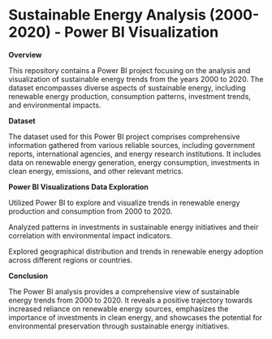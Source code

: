 # Sustainable Energy Analysis (2000-2020) - Power BI Visualization

**Overview**

This repository contains a Power BI project focusing on the analysis and visualization of sustainable energy trends from the years 2000 to 2020. The dataset encompasses diverse aspects of sustainable energy, including renewable energy production, consumption patterns, investment trends, and environmental impacts.

**Dataset**

The dataset used for this Power BI project comprises comprehensive information gathered from various reliable sources, including government reports, international agencies, and energy research institutions.
It includes data on renewable energy generation, energy consumption, investments in clean energy, emissions, and other relevant metrics.

**Power BI Visualizations
Data Exploration**

Utilized Power BI to explore and visualize trends in renewable energy production and consumption from 2000 to 2020.

Analyzed patterns in investments in sustainable energy initiatives and their correlation with environmental impact indicators.

Explored geographical distribution and trends in renewable energy adoption across different regions or countries.

**Conclusion**

The Power BI analysis provides a comprehensive view of sustainable energy trends from 2000 to 2020.
It reveals a positive trajectory towards increased reliance on renewable energy sources, emphasizes the importance of investments in clean energy, and showcases the potential for environmental preservation through sustainable energy initiatives.
